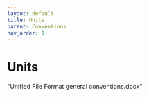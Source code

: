 ```yaml
---
layout: default
title: Units
parent: Conventions
nav_order: 1
---
```


# Units 

“Unified File Format general conventions.docx”